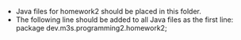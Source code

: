 - Java files for homework2 should be placed in this folder.
- The following line should be added to all Java files as the first line:
package dev.m3s.programming2.homework2;